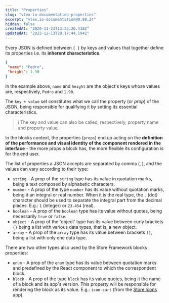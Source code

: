 ```yaml
---
title: "Properties"
slug: "vtex-io-documentation-properties"
excerpt: "vtex.io-documentation@0.88.24"
hidden: false
createdAt: "2020-11-23T13:33:26.418Z"
updatedAt: "2022-12-13T20:17:44.194Z"
---
```

Every JSON is defined between `{ }` by keys and values that together define its properties i.e. its **inherent characteristics**.

```json
{
 "name": "Pedro",
 "height": 1.90
}
```

In the example above, `name` and `height` are the object's keys whose values are, respectively, `Pedro` and `1.90`.

The `key + value` set constitutes what we call the property (or *prop*) of the JSON, being responsible for qualifying it by setting its essential characteristics.

> ℹ️ The key and value can also be called, respectively, property name and property value.

In the blocks context, the properties (`props`) end up acting on the **definition of the performance and visual identity of the component rendered in the interface** - the more props a block has, the more flexible its configuration is for the end user.

The list of properties a JSON accepts are separated by comma (`,`), and the values can vary according to their type:

- `string` - A prop of the `string` type has its value in quotation marks, being a text composed by alphabetic characters.
- `number` - A prop of the type `number` has its value without quotation marks, being it an integral or real number. When it is the real type, the `.` (dot) character should be used to separate the integral part from the decimal places. E.g.: `1` (integer) or `23.454` (real).
- `boolean` - A prop of the `boolean` type has its value without quotes, being necessarily `true` or `false`.
- `object` - A prop of the 'object' type has its value between curly brackets `{}` being a list with various data types, that is, a new object.
- `array` - A prop of the `array` type has its value between brackets `[]`, being a list with only one data type.

There are two other types also used by the Store Framework blocks properties:

- `enum` - A prop of the `enum` type has its value between quotation marks and predefined by the React component to which the correspondent block.
- `block` - A prop of the type `block` has its value quotes, being it the name of a block and its app's version. This property will be responsible for rendering the block as its value. E.g.: `icon-cart` (from the [Store Icons](https://developers.vtex.com/vtex-developer-docs/docs/vtex-store-icons) app).
